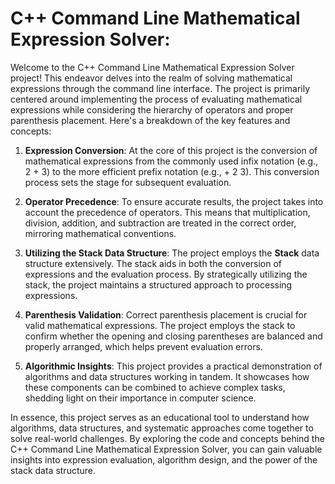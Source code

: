 # C++ Command Line Mathematical Expression Solver:

Welcome to the C++ Command Line Mathematical Expression Solver project! This endeavor delves into the realm of solving mathematical expressions through the command line interface. The project is primarily centered around implementing the process of evaluating mathematical expressions while considering the hierarchy of operators and proper parenthesis placement. Here's a breakdown of the key features and concepts:

1) **Expression Conversion**: At the core of this project is the conversion of mathematical expressions from the commonly used infix notation (e.g., 2 + 3) to the more efficient prefix notation (e.g., + 2 3). This conversion process sets the stage for subsequent evaluation.

2) **Operator Precedence**: To ensure accurate results, the project takes into account the precedence of operators. This means that multiplication, division, addition, and subtraction are treated in the correct order, mirroring mathematical conventions.

3) **Utilizing the Stack Data Structure**: The project employs the **Stack** data structure extensively. The stack aids in both the conversion of expressions and the evaluation process. By strategically utilizing the stack, the project maintains a structured approach to processing expressions.

4) **Parenthesis Validation**: Correct parenthesis placement is crucial for valid mathematical expressions. The project employs the stack to confirm whether the opening and closing parentheses are balanced and properly arranged, which helps prevent evaluation errors.

5) **Algorithmic Insights**: This project provides a practical demonstration of algorithms and data structures working in tandem. It showcases how these components can be combined to achieve complex tasks, shedding light on their importance in computer science.

In essence, this project serves as an educational tool to understand how algorithms, data structures, and systematic approaches come together to solve real-world challenges. By exploring the code and concepts behind the C++ Command Line Mathematical Expression Solver, you can gain valuable insights into expression evaluation, algorithm design, and the power of the stack data structure.
